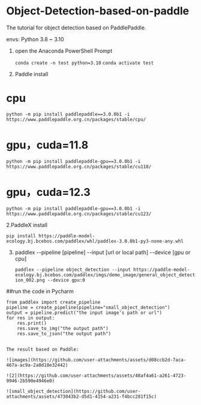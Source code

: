 # Object-Detection-based-on-paddle
The tutorial for object detection based on PaddlePaddle.

envs: Python 3.8 ~ 3.10

1. open the Anaconda PowerShell Prompt

   `conda create -n test python=3.10`
   `conda activate test`

2. Paddle install

# cpu
`python -m pip install paddlepaddle==3.0.0b1 -i https://www.paddlepaddle.org.cn/packages/stable/cpu/`

# gpu，cuda=11.8
`python -m pip install paddlepaddle-gpu==3.0.0b1 -i https://www.paddlepaddle.org.cn/packages/stable/cu118/`

# gpu，cuda=12.3
`python -m pip install paddlepaddle-gpu==3.0.0b1 -i https://www.paddlepaddle.org.cn/packages/stable/cu123/`

2.PaddleX install

`pip install https://paddle-model-ecology.bj.bcebos.com/paddlex/whl/paddlex-3.0.0b1-py3-none-any.whl`

3. paddlex --pipeline [pipeline] --input [url or local path] --device [gpu or cpu]

   `paddlex --pipeline object_detection --input https://paddle-model-ecology.bj.bcebos.com/paddlex/imgs/demo_image/general_object_detection_002.png --device gpu:0`

##run the code in Pycharm
```
from paddlex import create_pipeline
pipeline = create_pipeline(pipeline="small_object_detection")
output = pipeline.predict("the input image's path or url")
for res in output:
    res.print() 
    res.save_to_img("the output path") 
    res.save_to_json("the output path") 


The result based on Paddle:

![images](https://github.com/user-attachments/assets/d08ccb2d-7aca-467a-ac9a-2a0d18e32442)

![2](https://github.com/user-attachments/assets/48af4a61-a261-4723-9946-2b590e4946e0)

![small_object_detection](https://github.com/user-attachments/assets/473043b2-d5d1-4154-a231-f4bcc281f15c)
